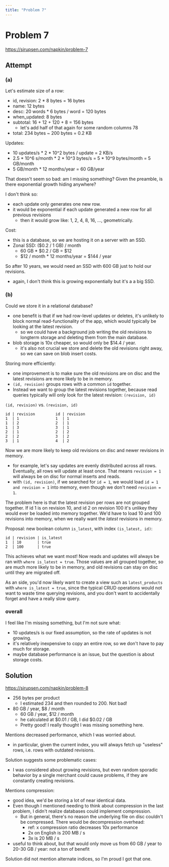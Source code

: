```yaml
---
title: "Problem 7"
---
```


# Problem 7

https://sirupsen.com/napkin/problem-7

## Attempt

### (a)

Let's estimate size of a row:
* id, revision: 2 * 8 bytes = 16 bytes
* name: 12 bytes
* desc: 20 words * 6 bytes / word = 120 bytes
* when_updated: 8 bytes
* subtotal: 16 + 12 + 120 + 8 = 156 bytes
    * let's add half of that again for some random columns 78
* total: 234 bytes ~ 200 bytes = 0.2 KB

Updates:
* 10 updates/s * 2 * 10^2 bytes / update = 2 KB/s
* 2.5 * 10^6 s/month * 2 * 10^3 bytes/s = 5 * 10^9 bytes/month = 5 GB/month
* 5 GB/month * 12 months/year = 60 GB/year

That doesn't seem so bad: am I missing something? 
Given the preamble, is there exponential growth hiding anywhere?

I don't think so:
* each update only generates one new row.
* it would be exponential if each update generated a new row
  for all previous revisions
    * then it would grow like: 1, 2, 4, 8, 16, ...,
      geometrically. 

Cost:
* this is a database, so we are hosting it on a server
  with an SSD. 
* Zonal SSD: ($0.2 / 1 GB) / month 
    * 60 GB * $0.2 / GB = $12 
    * $12 / month * 12 months/year = $144 / year

So after 10 years, we would need an SSD with 600 GB just to hold 
our revisions. 
* again, I don't think this is growing exponentially but it's a
  a big SSD.

### (b)

Could we store it in a relational database?
* one benefit is that if we had row-level updates or deletes,
  it's unlikely to block normal read-functionality of the app,
  which would typically be looking at the latest revision.
    * so we could have a background job writing the old revisions
      to longterm storage and deleting them from the main database. 
* blob storage is 10x cheaper, so would only be $14.4 / year.
    * it's also not crucial we store and delete the old revisions right away,
      so we can save on blob insert costs.

Storing more efficiently:
* one improvement is to make sure the old revisions are on disc
  and the latest revisions are more likely to be in memory. 
* `(id, revision)` groups rows with a common `id` together. 
* Instead we want to group the latest revisions together, 
  because read queries typically will only look for the latest revision:
  `(revision, id)`

`(id, revision)` vs. `(revision, id)` 
```
id | revision         id | revision
1  | 1                1  | 1
1  | 2                2  | 1
1  | 3                3  | 1
2  | 1                2  | 2
2  | 2                3  | 2
3  | 1                4  | 2
```

Now we are more likely to keep old revisions on disc and 
newer revisions in memory. 
* for example, let's say updates are evenly distributed across 
  all rows. Eventually, all rows will update at least once. 
  That means `revision = 1` will always be on disc for normal
  inserts and reads. 
* with `(id, revision)`, if we searched for `id = 1`, we would
  load `id = 1 and revision = 1` into memory, even though we
  don't need `revision = 1`. 

The problem here is that the latest revision per rows are not grouped
together. If id 1 is on revision 10, and id 2 on revision 100
it's unlikey they would ever be loaded into memory together. 
We'd have to load 10 and 100 revisions into memory, when we really
want the _latest_ revisions in memory. 

Proposal: new boolean column `is_latest`, with index `(is_latest, id)`:
```
id | revision | is_latest
1  | 10       | true
2  | 100      | true
```

This achieves what we want most! Now reads and updates will always be ran
with `where is_latest = true`. Those values are all grouped together, so 
are much more likely to be in memory, and old revisions can stay on disc
until they are migrated off. 

As an side, you'd now likely want to create a view such as `latest_products`
with `where is_latest = true`, since the typical CRUD operations 
would not want to waste time querying revisions, and you don't want to 
accidentally forget and have a really slow query.  

### overall

I feel like I'm missing something, but I'm not sure what:
* 10 updates/s is our fixed assumption, so the rate of updates
  is not growing. 
* it's relatively inexpensive to copy an entire row, so we don't
  have to pay much for storage.
* maybe database performance is an issue, but the question is
  about storage costs. 

## Solution

https://sirupsen.com/napkin/problem-8


* 256 bytes per product
  * I estimated 234 and then rounded to 200. Not bad!
* 80 GB / year, $8 / month
  * 60 GB / year, $12 / month
  * he calculated at $0.01 / GB, I did $0.02 / GB
  * Pretty good! I really thought I was missing something here.

Mentions decreased performance, which I was worried about.
* in particular, given the current index, you will always
  fetch up "useless" rows, i.e. rows with outdated revisions.

Solution suggests some problematic cases:
* I was considered about growing revisions, but even
  random sporadic behavior by a single merchant could cause problems,
  if they are constantly creating revisions. 

Mentions compression: 
* good idea, we'd be storing a lot of near identical data. 
* Even though I mentioned needing to think about compression in 
  the last problem, I didn't realize databases could implement compression.
  * But in general, there's no reason the underlying file on disc couldn't 
    be compressed. There would be decompression overhead:
    * ref: x compression ratio decreases 10x performance
    * 2x on English is 200 MB / s
    * 3x is 20 MB / s
* useful to think about, but that would only move us from 60 GB / year
  to 20-30 GB / year: not a ton of benefit

Solution did not mention alternate indices, so I'm proud I got that one. 












